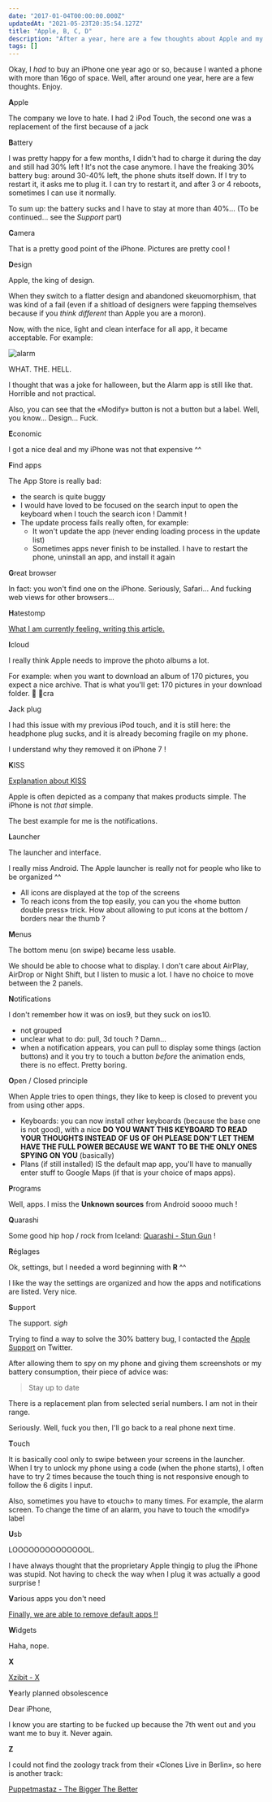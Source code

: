 ```yaml
---
date: "2017-01-04T00:00:00.000Z"
updatedAt: "2021-05-23T20:35:54.127Z"
title: "Apple, B, C, D"
description: "After a year, here are a few thoughts about Apple and my iPhone."
tags: []
---
```


Okay, I _had_ to buy an iPhone one year ago or so, because I wanted a phone with more than 16go of space. Well, after around one year, here are a few thoughts. Enjoy.

**A**pple

The company we love to hate. I had 2 iPod Touch, the second one was a replacement of the first because of a jack

**B**attery

I was pretty happy for a few months, I didn't had to charge it during the day and still had 30% left ! It's not the case anymore. I have the freaking 30% battery bug: around 30-40% left, the phone shuts itself down. If I try to restart it, it asks me to plug it. I can try to restart it, and after 3 or 4 reboots, sometimes I can use it normally.

To sum up: the battery sucks and I have to stay at more than 40%... (To be continued... see the _Support_ part)

**C**amera

That is a pretty good point of the iPhone. Pictures are pretty cool !

**D**esign

Apple, the king of design.

When they switch to a flatter design and abandoned skeuomorphism, that was kind of a fail (even if a shitload of designers were fapping themselves because if you _think different_ than Apple you are a moron).

Now, with the nice, light and clean interface for all app, it became acceptable. For example:

![alarm](/contentful/8OKyvxdPfJhslXJbDP4TZ/bafadde8d8fef574c3df43517da63e23/alarm.png)

WHAT. THE. HELL.

I thought that was a joke for halloween, but the Alarm app is still like that. Horrible and not practical.

Also, you can see that the «Modify» button is not a button but a label. Well, you know... Design... Fuck.

**E**conomic

I got a nice deal and my iPhone was not that expensive ^^

**F**ind apps

The App Store is really bad:

- the search is quite buggy
- I would have loved to be focused on the search input to open the keyboard when I touch the search icon ! Dammit !
- The update process fails really often, for example:
  - It won't update the app (never ending loading process in the update list)
  - Sometimes apps never finish to be installed. I have to restart the phone, uninstall an app, and install it again

**G**reat browser

In fact: you won't find one on the iPhone. Seriously, Safari... And fucking web views for other browsers...

**H**atestomp

[What I am currently feeling, writing this article.](https://genocidesuperstars.bandcamp.com/track/hatestomp)

**I**cloud

I really think Apple needs to improve the photo albums a lot.

For example: when you want to download an album of 170 pictures, you expect a nice archive. That is what you'll get: 170 pictures in your download folder. :clap: :clap:cra

**J**ack plug

I had this issue with my previous iPod touch, and it is still here: the headphone plug sucks, and it is already becoming fragile on my phone.

I understand why they removed it on iPhone 7 !

**K**ISS

[Explanation about KISS](https://en.wikipedia.org/wiki/KISS_principle)

Apple is often depicted as a company that makes products simple. The iPhone is not _that_ simple.

The best example for me is the notifications.

**L**auncher

The launcher and interface.

I really miss Android. The Apple launcher is really not for people who like to be organized ^^

- All icons are displayed at the top of the screens
- To reach icons from the top easily, you can you the «home button double press» trick. How about allowing to put icons at the bottom / borders near the thumb ?

**M**enus

The bottom menu (on swipe) became less usable.

We should be able to choose what to display. I don't care about AirPlay, AirDrop or Night Shift, but I listen to music a lot. I have no choice to move between the 2 panels.

**N**otifications

I don't remember how it was on ios9, but they suck on ios10.

- not grouped
- unclear what to do: pull, 3d touch ? Damn...
- when a notification appears, you can pull to display some things (action buttons) and it you try to touch a button _before_ the animation ends, there is no effect. Pretty boring.

**O**pen / Closed principle

When Apple tries to open things, they like to keep is closed to prevent you from using other apps.

- Keyboards: you can now install other keyboards (because the base one is not good), with a nice **DO YOU WANT THIS KEYBOARD TO READ YOUR THOUGHTS INSTEAD OF US OF OH PLEASE DON'T LET THEM HAVE THE FULL POWER BECAUSE WE WANT TO BE THE ONLY ONES SPYING ON YOU** (basically)
- Plans (if still installed) IS the default map app, you'll have to manually enter stuff to Google Maps (if that is your choice of maps apps).

**P**rograms

Well, apps. I miss the **Unknown sources** from Android soooo much !

**Q**uarashi

Some good hip hop / rock from Iceland: [Quarashi - Stun Gun](https://www.youtube.com/watch?v=5VNCWIqXYiw) !

**R**églages

Ok, settings, but I needed a word beginning with **R** ^^

I like the way the settings are organized and how the apps and notifications are listed. Very nice.

**S**upport

The support. _sigh_

Trying to find a way to solve the 30% battery bug, I contacted the [Apple Support](https://twitter.com/AppleSupport) on Twitter.

After allowing them to spy on my phone and giving them screenshots or my battery consumption, their piece of advice was:

> Stay up to date

There is a replacement plan from selected serial numbers. I am not in their range.

Seriously. Well, fuck you then, I'll go back to a real phone next time.

**T**ouch

It is basically cool only to swipe between your screens in the launcher. When I try to unlock my phone using a code (when the phone starts), I often have to try 2 times because the touch thing is not responsive enough to follow the 6 digits I input.

Also, sometimes you have to «touch» to many times. For example, the alarm screen. To change the time of an alarm, you have to touch the «modify» label

**U**sb

LOOOOOOOOOOOOOOL.

I have always thought that the proprietary Apple thingig to plug the iPhone was stupid. Not having to check the way when I plug it was actually a good surprise !

**V**arious apps you don't need

[Finally, we are able to remove default apps !!](https://support.apple.com/en-us/HT204221)

**W**idgets

Haha, nope.

**X**

[Xzibit - X](https://www.youtube.com/watch?v=H91kWpUNiwU)

**Y**early planned obsolescence

Dear iPhone,

I know you are starting to be fucked up because the 7th went out and you want me to buy it. Never again.

**Z**

I could not find the zoology track from their «Clones Live in Berlin», so here is another track:

[Puppetmastaz - The Bigger The Better](https://www.youtube.com/watch?v=HHxNu-o3sHk)
